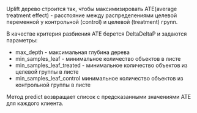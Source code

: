 Uplift дерево строится так, чтобы максимизировать ATE(average treatment effect) - 
расстояние между распределениями целевой переменной у контрольной (control) и целевой (treatment) групп.

В качестве критерия разбиения ATE берется DeltaDeltaP и задаются параметры:
- max_depth - максимальная глубина дерева
- min_samples_leaf - минимальное количество объектов в листе
- min_samples_leaf_treated - минимальное количество объектов из целевой группы в листе
- min_samples_leaf_control минимальное количество объектов из контрольной группы в листе

Метод predict возвращает список с предсказанными значениями ATE для каждого клиента.